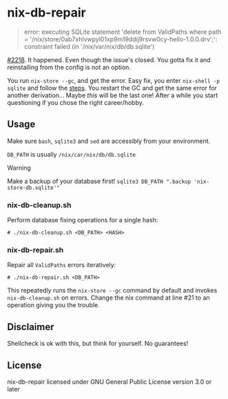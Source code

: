 # nix-db-repair

> error: executing SQLite statement 'delete from ValidPaths where path = '/nix/store/0ab7xhlvwpyl01xp9m19ddij9rsvw0cy-hello-1.0.0.drv';':  constraint failed (in '/nix/var/nix/db/db.sqlite')

[#2218](https://github.com/NixOS/nix/issues/2218). It happened. Even though the issue's closed. You gotta fix it and reinstalling from the config is not an option.

You run `nix-store --gc`, and get the error. Easy fix, you enter `nix-shell -p sqlite` and follow the [steps](https://github.com/NixOS/nix/issues/2218#issuecomment-1209591321). You restart the GC and get the same error for another derivation... Maybe *this* will be the last one! After a while you start questioning if you chose the right career/hobby.

## Usage

Make sure `bash`, `sqlite3` and `sed` are accessibly from your environment.

`DB_PATH` is usually `/nix/car/nix/db/db.sqlite`

> [!WARNING]
> Make a backup of your database first!
> `sqlite3 DB_PATH ".backup 'nix-store-db.sqlite'"`

### nix-db-cleanup.sh

Perform database fixing operations for a single hash:

```# ./nix-db-cleanup.sh <DB_PATH> <HASH>```

### nix-db-repair.sh

Repair all `ValidPaths` errors iteratively:

```# ./nix-db-repair.sh <DB_PATH>```

This repeatedly runs the `nix-store --gc` command by default and invokes `nix-db-cleanup.sh` on errors. Change the nix command at line #21 to an operation giving you the trouble.

## Disclaimer

Shellcheck is ok with this, but think for yourself. No guarantees!

## License

nix-db-repair licensed under GNU General Public License version 3.0 or later
